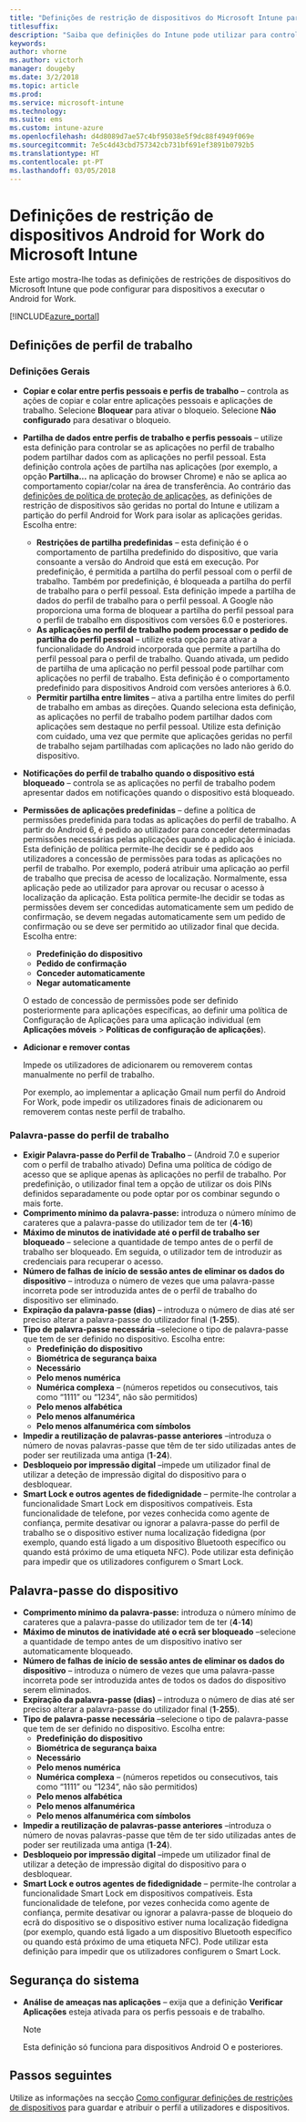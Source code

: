```yaml
---
title: "Definições de restrição de dispositivos do Microsoft Intune para Android for Work"
titlesuffix: 
description: "Saiba que definições do Intune pode utilizar para controlar as definições e funcionalidades em dispositivos a executar o Android for Work."
keywords: 
author: vhorne
ms.author: victorh
manager: dougeby
ms.date: 3/2/2018
ms.topic: article
ms.prod: 
ms.service: microsoft-intune
ms.technology: 
ms.suite: ems
ms.custom: intune-azure
ms.openlocfilehash: d4d8089d7ae57c4bf95038e5f9dc88f4949f069e
ms.sourcegitcommit: 7e5c4d43cbd757342cb731bf691ef3891b0792b5
ms.translationtype: HT
ms.contentlocale: pt-PT
ms.lasthandoff: 03/05/2018
---
```

# <a name="microsoft-intune-android-for-work-device-restriction-settings"></a>Definições de restrição de dispositivos Android for Work do Microsoft Intune

Este artigo mostra-lhe todas as definições de restrições de dispositivos do Microsoft Intune que pode configurar para dispositivos a executar o Android for Work.

[!INCLUDE[azure_portal](./includes/azure_portal.md)]

## <a name="work-profile-settings"></a>Definições de perfil de trabalho

### <a name="general-settings"></a>Definições Gerais

-   **Copiar e colar entre perfis pessoais e perfis de trabalho** – controla as ações de copiar e colar entre aplicações pessoais e aplicações de trabalho. Selecione **Bloquear** para ativar o bloqueio. Selecione **Não configurado** para desativar o bloqueio.
- **Partilha de dados entre perfis de trabalho e perfis pessoais** – utilize esta definição para controlar se as aplicações no perfil de trabalho podem partilhar dados com as aplicações no perfil pessoal. Esta definição controla ações de partilha nas aplicações (por exemplo, a opção **Partilha...** na aplicação do browser Chrome) e não se aplica ao comportamento copiar/colar na área de transferência. Ao contrário das [definições de política de proteção de aplicações](https://docs.microsoft.com/intune-classic/deploy-use/protect-app-data-using-mobile-app-management-policies-with-microsoft-intune), as definições de restrição de dispositivos são geridas no portal do Intune e utilizam a partição do perfil Android for Work para isolar as aplicações geridas. Escolha entre:
    - **Restrições de partilha predefinidas** – esta definição é o comportamento de partilha predefinido do dispositivo, que varia consoante a versão do Android que está em execução. Por predefinição, é permitida a partilha do perfil pessoal com o perfil de trabalho. Também por predefinição, é bloqueada a partilha do perfil de trabalho para o perfil pessoal. Esta definição impede a partilha de dados do perfil de trabalho para o perfil pessoal. A Google não proporciona uma forma de bloquear a partilha do perfil pessoal para o perfil de trabalho em dispositivos com versões 6.0 e posteriores.   
    - **As aplicações no perfil de trabalho podem processar o pedido de partilha do perfil pessoal** – utilize esta opção para ativar a funcionalidade do Android incorporada que permite a partilha do perfil pessoal para o perfil de trabalho. Quando ativada, um pedido de partilha de uma aplicação no perfil pessoal pode partilhar com aplicações no perfil de trabalho. Esta definição é o comportamento predefinido para dispositivos Android com versões anteriores à 6.0.
    - **Permitir partilha entre limites** – ativa a partilha entre limites do perfil de trabalho em ambas as direções. Quando seleciona esta definição, as aplicações no perfil de trabalho podem partilhar dados com aplicações sem destaque no perfil pessoal. Utilize esta definição com cuidado, uma vez que permite que aplicações geridas no perfil de trabalho sejam partilhadas com aplicações no lado não gerido do dispositivo.

-   **Notificações do perfil de trabalho quando o dispositivo está bloqueado** – controla se as aplicações no perfil de trabalho podem apresentar dados em notificações quando o dispositivo está bloqueado.
-   **Permissões de aplicações predefinidas** – define a política de permissões predefinida para todas as aplicações do perfil de trabalho. A partir do Android 6, é pedido ao utilizador para conceder determinadas permissões necessárias pelas aplicações quando a aplicação é iniciada. Esta definição de política permite-lhe decidir se é pedido aos utilizadores a concessão de permissões para todas as aplicações no perfil de trabalho. Por exemplo, poderá atribuir uma aplicação ao perfil de trabalho que precisa de acesso de localização. Normalmente, essa aplicação pede ao utilizador para aprovar ou recusar o acesso à localização da aplicação. Esta política permite-lhe decidir se todas as permissões devem ser concedidas automaticamente sem um pedido de confirmação, se devem negadas automaticamente sem um pedido de confirmação ou se deve ser permitido ao utilizador final que decida. Escolha entre:
    -   **Predefinição do dispositivo**
    -   **Pedido de confirmação**
    -   **Conceder automaticamente**
    -   **Negar automaticamente**

    O estado de concessão de permissões pode ser definido posteriormente para aplicações específicas, ao definir uma política de Configuração de Aplicações para uma aplicação individual (em **Aplicações móveis** > **Políticas de configuração de aplicações**).

- **Adicionar e remover contas**

   Impede os utilizadores de adicionarem ou removerem contas manualmente no perfil de trabalho.

   Por exemplo, ao implementar a aplicação Gmail num perfil do Android For Work, pode impedir os utilizadores finais de adicionarem ou removerem contas neste perfil de trabalho.

### <a name="work-profile-password"></a>Palavra-passe do perfil de trabalho
- **Exigir Palavra-passe do Perfil de Trabalho** – (Android 7.0 e superior com o perfil de trabalho ativado) Defina uma política de código de acesso que se aplique apenas às aplicações no perfil de trabalho. Por predefinição, o utilizador final tem a opção de utilizar os dois PINs definidos separadamente ou pode optar por os combinar segundo o mais forte.
- **Comprimento mínimo da palavra-passe:** introduza o número mínimo de carateres que a palavra-passe do utilizador tem de ter (**4**-**16**)
- **Máximo de minutos de inatividade até o perfil de trabalho ser bloqueado** – selecione a quantidade de tempo antes de o perfil de trabalho ser bloqueado. Em seguida, o utilizador tem de introduzir as credenciais para recuperar o acesso.
- **Número de falhas de início de sessão antes de eliminar os dados do dispositivo** – introduza o número de vezes que uma palavra-passe incorreta pode ser introduzida antes de o perfil de trabalho do dispositivo ser eliminado.
- **Expiração da palavra-passe (dias)** – introduza o número de dias até ser preciso alterar a palavra-passe do utilizador final (**1**-**255**).
- **Tipo de palavra-passe necessária** –selecione o tipo de palavra-passe que tem de ser definido no dispositivo. Escolha entre:
    - **Predefinição do dispositivo**
    - **Biométrica de segurança baixa**
    - **Necessário**
    - **Pelo menos numérica**
    - **Numérica complexa** – (números repetidos ou consecutivos, tais como “1111” ou “1234”, não são permitidos)
    - **Pelo menos alfabética**
    - **Pelo menos alfanumérica**
    - **Pelo menos alfanumérica com símbolos**
- **Impedir a reutilização de palavras-passe anteriores** –introduza o número de novas palavras-passe que têm de ter sido utilizadas antes de poder ser reutilizada uma antiga (**1**-**24**).
- **Desbloqueio por impressão digital** –impede um utilizador final de utilizar a deteção de impressão digital do dispositivo para o desbloquear.
- **Smart Lock e outros agentes de fidedignidade** – permite-lhe controlar a funcionalidade Smart Lock em dispositivos compatíveis. Esta funcionalidade de telefone, por vezes conhecida como agente de confiança, permite desativar ou ignorar a palavra-passe do perfil de trabalho se o dispositivo estiver numa localização fidedigna (por exemplo, quando está ligado a um dispositivo Bluetooth específico ou quando está próximo de uma etiqueta NFC). Pode utilizar esta definição para impedir que os utilizadores configurem o Smart Lock.

## <a name="device-password"></a>Palavra-passe do dispositivo

- **Comprimento mínimo da palavra-passe:** introduza o número mínimo de carateres que a palavra-passe do utilizador tem de ter (**4**-**14**)
- **Máximo de minutos de inatividade até o ecrã ser bloqueado** –selecione a quantidade de tempo antes de um dispositivo inativo ser automaticamente bloqueado.
- **Número de falhas de início de sessão antes de eliminar os dados do dispositivo** – introduza o número de vezes que uma palavra-passe incorreta pode ser introduzida antes de todos os dados do dispositivo serem eliminados.
- **Expiração da palavra-passe (dias)** – introduza o número de dias até ser preciso alterar a palavra-passe do utilizador final (**1**-**255**).
- **Tipo de palavra-passe necessária** –selecione o tipo de palavra-passe que tem de ser definido no dispositivo. Escolha entre:
    - **Predefinição do dispositivo**
    - **Biométrica de segurança baixa**
    - **Necessário**
    - **Pelo menos numérica**
    - **Numérica complexa** – (números repetidos ou consecutivos, tais como “1111” ou “1234”, não são permitidos)
    - **Pelo menos alfabética**
    - **Pelo menos alfanumérica**
    - **Pelo menos alfanumérica com símbolos**
- **Impedir a reutilização de palavras-passe anteriores** –introduza o número de novas palavras-passe que têm de ter sido utilizadas antes de poder ser reutilizada uma antiga (**1**-**24**).
- **Desbloqueio por impressão digital** –impede um utilizador final de utilizar a deteção de impressão digital do dispositivo para o desbloquear.
- **Smart Lock e outros agentes de fidedignidade** – permite-lhe controlar a funcionalidade Smart Lock em dispositivos compatíveis. Esta funcionalidade de telefone, por vezes conhecida como agente de confiança, permite desativar ou ignorar a palavra-passe de bloqueio do ecrã do dispositivo se o dispositivo estiver numa localização fidedigna (por exemplo, quando está ligado a um dispositivo Bluetooth específico ou quando está próximo de uma etiqueta NFC). Pode utilizar esta definição para impedir que os utilizadores configurem o Smart Lock.

## <a name="system-security"></a>Segurança do sistema

 - **Análise de ameaças nas aplicações** – exija que a definição **Verificar Aplicações** esteja ativada para os perfis pessoais e de trabalho.

   > [!Note]  
   > Esta definição só funciona para dispositivos Android O e posteriores. 

## <a name="next-steps"></a>Passos seguintes

Utilize as informações na secção [Como configurar definições de restrições de dispositivos](device-restrictions-configure.md) para guardar e atribuir o perfil a utilizadores e dispositivos.
